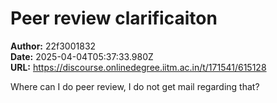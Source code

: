 # Peer review clarificaiton

**Author:** 22f3001832  
**Date:** 2025-04-04T05:37:33.980Z  
**URL:** https://discourse.onlinedegree.iitm.ac.in/t/171541/615128

Where  can I do  peer review, I do not get mail regarding that?
